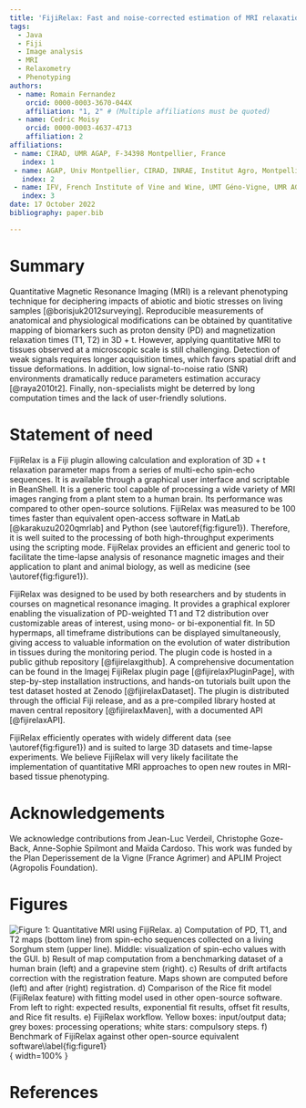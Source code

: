 ```yaml
---
title: 'FijiRelax: Fast and noise-corrected estimation of MRI relaxation maps in 3D + t'
tags:
  - Java
  - Fiji
  - Image analysis
  - MRI
  - Relaxometry
  - Phenotyping
authors:
  - name: Romain Fernandez
    orcid: 0000-0003-3670-044X
    affiliation: "1, 2" # (Multiple affiliations must be quoted)
  - name: Cedric Moisy
    orcid: 0000-0003-4637-4713
    affiliation: 2
affiliations:
 - name: CIRAD, UMR AGAP, F-34398 Montpellier, France
   index: 1
 - name: AGAP, Univ Montpellier, CIRAD, INRAE, Institut Agro, Montpellier, France.
   index: 2
 - name: IFV, French Institute of Vine and Wine, UMT Géno-Vigne, UMR AGAP, F-34398 Montpellier, France.
   index: 3
date: 17 October 2022
bibliography: paper.bib

---
```


# Summary

Quantitative Magnetic Resonance Imaging (MRI) is a relevant phenotyping technique for deciphering impacts of abiotic and biotic stresses on living samples [@borisjuk2012surveying]. Reproducible measurements of anatomical and physiological modifications can be obtained by quantitative mapping of biomarkers such as proton density (PD) and magnetization relaxation times (T1, T2) in 3D + t. However, applying quantitative MRI to tissues observed at a microscopic scale is still challenging. Detection of weak signals requires longer acquisition times, which favors spatial drift and tissue deformations. In addition, low signal-to-noise ratio (SNR) environments dramatically reduce parameters estimation accuracy [@raya2010t2]. Finally, non-specialists might be deterred by long computation times and the lack of user-friendly solutions. 

# Statement of need

FijiRelax is a Fiji plugin allowing calculation and exploration of 3D + t relaxation parameter maps from a series of multi-echo spin-echo sequences. It is available through a graphical user interface and scriptable in BeanShell. It is a generic tool capable of processing a wide variety of MRI images ranging from a plant stem to a human brain. Its performance was compared to other open-source solutions. FijiRelax was measured to be 100 times faster than equivalent open-access software in MatLab [@karakuzu2020qmrlab] and Python (see \autoref{fig:figure1}). Therefore, it is well suited to the processing of both high-throughput experiments using the scripting mode. FijiRelax provides an efficient and generic tool to facilitate the time-lapse analysis of resonance magnetic images and their application to plant and animal biology, as well as medicine (see \autoref{fig:figure1}). 

FijiRelax was designed to be used by both researchers and by students in courses on magnetical resonance imaging. It provides a graphical explorer enabling the visualization of PD-weighted T1 and T2 distribution over customizable areas of interest, using mono- or bi-exponential fit. In 5D hypermaps, all timeframe distributions can be displayed simultaneously, giving access to valuable information on the evolution of water distribution in tissues during the monitoring period.
The plugin code is hosted in a public github repository [@fijirelaxgithub]. A comprehensive documentation can be found in the Imagej FijiRelax plugin page [@fijirelaxPluginPage], with step-by-step installation instructions, and hands-on tutorials built upon the test dataset hosted at Zenodo  [@fijirelaxDataset]. The plugin is distributed through the official Fiji release, and as a pre-compiled library hosted at maven central repository [@fijirelaxMaven], with a documented API [@fijirelaxAPI].

FijiRelax efficiently operates with widely different data (see \autoref{fig:figure1}) and is suited to large 3D datasets and time-lapse experiments. We believe FijiRelax will very likely facilitate the implementation of quantitative MRI approaches to open new routes in MRI-based tissue phenotyping.



# Acknowledgements

We acknowledge contributions from Jean-Luc Verdeil, Christophe Goze-Back, Anne-Sophie Spilmont and Maïda Cardoso.
This work was funded by the Plan Deperissement de la Vigne (France Agrimer) and APLIM Project (Agropolis Foundation).

# Figures

![Figure 1: Quantitative MRI using FijiRelax. a) Computation of PD, T1, and T2 maps (bottom line) from spin-echo sequences collected on a living Sorghum stem (upper line). Middle: visualization of spin-echo values with the GUI. b) Result of map computation from a benchmarking dataset of a human brain (left) and a grapevine stem (right). c) Results of drift artifacts correction with the registration feature. Maps shown are computed before (left) and after (right) registration. d) Comparison of the Rice fit model (FijiRelax feature) with fitting model used in other open-source software. From left to right: expected results, exponential fit results, offset fit results, and Rice fit results. e) FijiRelax workflow. Yellow boxes: input/output data; grey boxes: processing operations; white stars: compulsory steps. f) Benchmark of FijiRelax against other open-source equivalent software\label{fig:figure1}](images/figure.png){ width=100% }


# References


